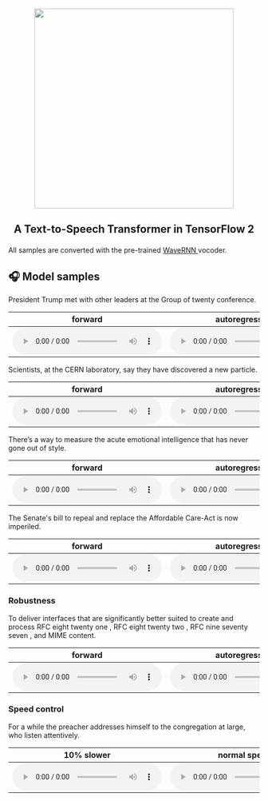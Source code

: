 <p align="center">
    <br>
    <img src="https://raw.githubusercontent.com/as-ideas/TransformerTTS/master/docs/transformer_logo.png" width="400"/>
    <br>
</p>

<h2 align="center">
<p>A Text-to-Speech Transformer in TensorFlow 2</p>
</h2>

<p class="text">All samples are converted with the pre-trained <a href="https://github.com/fatchord/WaveRNN"> WaveRNN </a>vocoder.</p>

## 🎧 Model samples

<p class="text">President Trump met with other leaders at the Group of twenty conference.</p>

| forward | autoregressive |
|:---:|:---:|
|<audio src="https://github.com/as-ideas/tts_model_outputs/blob/master/ljspeech_forward_transformer/trump.wav?raw=true" controls preload></audio>|<audio src="https://github.com/as-ideas/tts_model_outputs/blob/master/ljspeech_transformertts/Trump.wav?raw=true" controls preload></audio>|

<p class="text">Scientists, at the CERN laboratory, say they have discovered a new particle.</p>

| forward | autoregressive |
|:---:|:---:|
|<audio src="https://github.com/as-ideas/tts_model_outputs/blob/master/ljspeech_forward_transformer/scientists.wav?raw=true" controls preload></audio>|<audio src="https://github.com/as-ideas/tts_model_outputs/blob/master/ljspeech_transformertts/cern_particle.wav?raw=true" controls preload></audio>|

<p class="text">There’s a way to measure the acute emotional intelligence that has never gone out of style.</p>

| forward | autoregressive |
|:---:|:---:|
|<audio src="https://github.com/as-ideas/tts_model_outputs/blob/master/ljspeech_forward_transformer/EQ.wav?raw=true" controls preload></audio>|<audio src="https://github.com/as-ideas/tts_model_outputs/blob/master/ljspeech_transformertts/EQ.wav?raw=true" controls preload></audio>|

<p class="text">The Senate's bill to repeal and replace the Affordable Care-Act is now imperiled.</p>

| forward | autoregressive |
|:---:|:---:|
|<audio src="https://github.com/as-ideas/tts_model_outputs/blob/master/ljspeech_forward_transformer/senate.wav?raw=true" controls preload></audio>|<audio src="https://github.com/as-ideas/tts_model_outputs/blob/master/ljspeech_transformertts/affordablecareact.wav?raw=true" controls preload></audio>|


### Robustness

<p class="text">To deliver interfaces that are significantly better suited to create and process RFC eight twenty one , RFC eight twenty two , RFC nine seventy seven , and MIME content.</p>

| forward | autoregressive |
|:---:|:---:|
|<audio src="https://github.com/as-ideas/tts_model_outputs/blob/master/ljspeech_forward_transformer/hard.wav?raw=true" controls preload></audio>|<audio src="https://github.com/as-ideas/tts_model_outputs/blob/master/ljspeech_transformertts/hard.wav?raw=true" controls preload></audio>|

### Speed control
<p class="text">For a while the preacher addresses himself to the congregation at large, who listen attentively.</p>

| 10% slower | normal speed | 25% faster |
|:---:|:---:|:---:|
|<audio src="https://github.com/as-ideas/tts_model_outputs/blob/master/ljspeech_forward_transformer/speed_090.wav?raw=true" controls preload></audio>|<audio src="https://github.com/as-ideas/tts_model_outputs/blob/master/ljspeech_forward_transformer/speed_100.wav?raw=true" controls preload></audio>|<audio src="https://github.com/as-ideas/tts_model_outputs/blob/master/ljspeech_forward_transformer/speed_125.wav?raw=true" controls preload></audio>|
